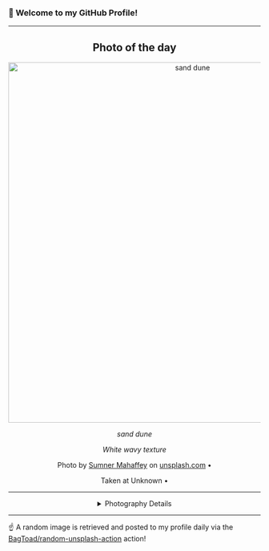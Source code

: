 ### 👋 Welcome to my GitHub Profile!

----
<div align="center">

## Photo of the day
  
  <a href="https://unsplash.com/photos/sand-dune-7Y0NshQLohk"><img width="720" src="https://images.unsplash.com/photo-1504548840739-580b10ae7715?crop=entropy&cs=tinysrgb&fit=max&fm=jpg&ixid=M3w1OTQ0OTd8MHwxfHJhbmRvbXx8fHx8fHx8fDE3MjQ4MjUzMjV8&ixlib=rb-4.0.3&q=80&w=1080" alt="sand dune"></a>
  
  <em>sand dune</em>
  
  <em>White wavy texture</em>

  Photo by [Sumner Mahaffey](null) on [unsplash.com](https://unsplash.com/) • 
  
  Taken at Unknown • 
  
  ---
  
<details>
<summary>Photography Details</summary>
  
| Parameter     | Value |
| ------------- | ----- |
| Camera Model  | Canon EOS 70D |
| Exposure Time | 1/1600 |
| Aperture      | 2.2 |
| Focal Length  | 50.0 |
| ISO           | 125 |
| Location      | Unknown (null) |
| Coordinates   | Latitude null, Longitude null |

</details>

</div>

----

☝️ A random image is retrieved and posted to my profile daily via the [BagToad/random-unsplash-action](https://github.com/BagToad/random-unsplash-action) action!
